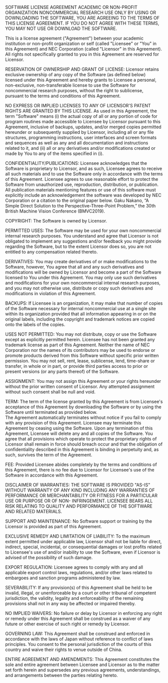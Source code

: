 SOFTWARE LICENSE AGREEMENT 
ACADEMIC OR NON-PROFIT ORGANIZATION NONCOMMERCIAL RESEARCH USE ONLY 
BY USING OR DOWNLOADING THE SOFTWARE, YOU ARE AGREEING TO THE TERMS OF THIS LICENSE AGREEMENT.
IF YOU DO NOT AGREE WITH THESE TERMS, YOU MAY NOT USE OR DOWNLOAD THE SOFTWARE.

This is a license agreement ("Agreement") between your academic institution or non-profit organization or self (called "Licensee" or "You" in this Agreement) and NEC Corporation (called "Licensor" in this Agreement).
All rights not specifically granted to you in this Agreement are reserved for Licensor.

RESERVATION OF OWNERSHIP AND GRANT OF LICENSE: Licensor retains exclusive ownership of any copy of the Software (as defined below) licensed under this Agreement and hereby grants to Licensee a personal, non-exclusive, non-transferable license to use the Software for noncommercial research purposes, without the right to sublicense, pursuant to the terms and conditions of this Agreement. 

NO EXPRESS OR IMPLIED LICENSES TO ANY OF LICENSOR'S PATENT 
RIGHTS ARE GRANTED BY THIS LICENSE. As used in this Agreement, the term "Software" means (i) the actual copy of all or any portion of code for program routines made accessible to Licensee by Licensor pursuant to this Agreement, inclusive of backups, updates, and/or merged copies permitted hereunder or subsequently supplied by Licensor, including all or any file structures, programming instructions, user interfaces and screen formats and sequences as well as any and all documentation and instructions related to it, and (ii) all or any derivatives and/or modifications created or made by You to any of the items specified in (i). 

CONFIDENTIALITY/PUBLICATIONS: Licensee acknowledges that the Software is proprietary to Licensor, and as such, Licensee agrees to receive all such materials and to use the Software only in accordance with the terms of this Agreement.
Licensee agrees to use reasonable effort to protect the Software from unauthorized use, reproduction, distribution, or publication. All publication materials mentioning features or use of this software must explicitly include an acknowledgement the software was developed by NEC Corporation or a citation to the original paper below.
Gaku Nakano, “A Simple Direct Solution to the Perspective-Three-Point Problem,” the 30th British Machine Vision Conference (BMVC2019).

COPYRIGHT: The Software is owned by Licensor.

PERMITTED USES:  The Software may be used for your own noncommercial internal research purposes. You understand and agree that Licensor is not obligated to implement any suggestions and/or feedback you might provide regarding the Software, but to the extent Licensor does so, you are not entitled to any compensation related thereto. 

DERIVATIVES: You may create derivatives of or make modifications to the Software, however, You agree that all and any such derivatives and modifications will be owned by Licensor and become a part of the Software licensed to You under this Agreement. You may only use such derivatives and modifications for your own noncommercial internal research purposes, and you may not otherwise use, distribute or copy such derivatives and modifications in violation of this Agreement.

BACKUPS:  If Licensee is an organization, it may make that number of copies of the Software necessary for internal noncommercial use at a single site within its organization provided that all information appearing in or on the original labels, including the copyright and trademark notices are copied onto the labels of the copies.

USES NOT PERMITTED:  You may not distribute, copy or use the Software except as explicitly permitted herein. Licensee has not been granted any trademark license as part of this Agreement.  Neither the name of NEC Corporation nor the names of its contributors may be used to endorse or promote products derived from this Software without specific prior written permission. 
You may not sell, rent, lease, sublicense, lend, time-share or transfer, in whole or in part, or provide third parties access to prior or present versions (or any parts thereof) of the Software. 

ASSIGNMENT: You may not assign this Agreement or your rights hereunder without the prior written consent of Licensor. Any attempted assignment without such consent shall be null and void. 

TERM: The term of the license granted by this Agreement is from Licensee's acceptance of this Agreement by downloading the Software or by using the Software until terminated as provided below.   
The Agreement automatically terminates without notice if you fail to comply with any provision of this Agreement.  Licensee may terminate this Agreement by ceasing using the Software.  Upon any termination of this Agreement, Licensee will delete any and all copies of the Software. You agree that all provisions which operate to protect the proprietary rights of Licensor shall remain in force should breach occur and that the obligation of confidentiality described in this Agreement is binding in perpetuity and, as such, survives the term of the Agreement. 

FEE: Provided Licensee abides completely by the terms and conditions of this Agreement, there is no fee due to Licensor for Licensee's use of the Software in accordance with this Agreement. 

DISCLAIMER OF WARRANTIES:  THE SOFTWARE IS PROVIDED "AS-IS" WITHOUT WARRANTY OF ANY KIND INCLUDING ANY WARRANTIES OF PERFORMANCE OR MERCHANTABILITY OR FITNESS FOR A PARTICULAR USE OR PURPOSE OR OF NON- INFRINGEMENT.  LICENSEE BEARS ALL RISK RELATING TO QUALITY AND PERFORMANCE OF THE SOFTWARE AND RELATED MATERIALS. 

SUPPORT AND MAINTENANCE: No Software support or training by the Licensor is provided as part of this Agreement.

EXCLUSIVE REMEDY AND LIMITATION OF LIABILITY: To the maximum extent permitted under applicable law, Licensor shall not be liable for direct, indirect, special, incidental, or consequential damages or lost profits related to Licensee's use of and/or inability to use the Software, even if Licensor is advised of the possibility of such damage. 

EXPORT REGULATION: Licensee agrees to comply with any and all applicable export control laws, regulations, and/or other laws related to embargoes and sanction programs administered by law. 

SEVERABILITY: If any provision(s) of this Agreement shall be held to be invalid, illegal, or unenforceable by a court or other tribunal of competent jurisdiction, the validity, legality and enforceability of the remaining provisions shall not in any way be affected or impaired thereby. 

NO IMPLIED WAIVERS: No failure or delay by Licensor in enforcing any right or remedy under this Agreement shall be construed as a waiver of any future or other exercise of such right or remedy by Licensor.

GOVERNING LAW: This Agreement shall be construed and enforced in accordance with the laws of Japan without reference to conflict of laws principles.  You consent to the personal jurisdiction of the courts of this country and waive their rights to venue outside of China. 

ENTIRE AGREEMENT AND AMENDMENTS: This Agreement constitutes the sole and entire agreement between Licensee and Licensor as to the matter set forth herein and supersedes any previous agreements, understandings, and arrangements between the parties relating hereto.
